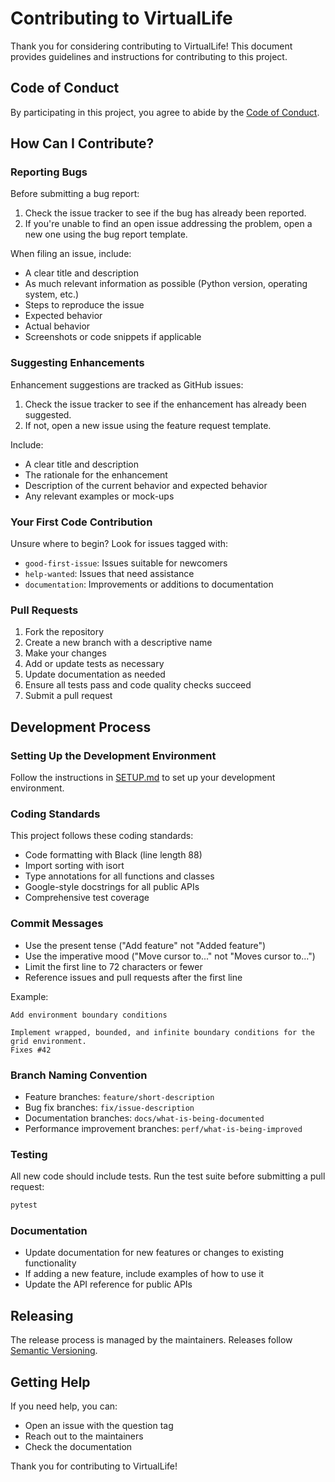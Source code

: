 # Contributing to VirtualLife

Thank you for considering contributing to VirtualLife! This document provides guidelines and instructions for contributing to this project.

## Code of Conduct

By participating in this project, you agree to abide by the [Code of Conduct](CODE_OF_CONDUCT.md).

## How Can I Contribute?

### Reporting Bugs

Before submitting a bug report:

1. Check the issue tracker to see if the bug has already been reported.
2. If you're unable to find an open issue addressing the problem, open a new one using the bug report template.

When filing an issue, include:

- A clear title and description
- As much relevant information as possible (Python version, operating system, etc.)
- Steps to reproduce the issue
- Expected behavior
- Actual behavior
- Screenshots or code snippets if applicable

### Suggesting Enhancements

Enhancement suggestions are tracked as GitHub issues:

1. Check the issue tracker to see if the enhancement has already been suggested.
2. If not, open a new issue using the feature request template.

Include:

- A clear title and description
- The rationale for the enhancement
- Description of the current behavior and expected behavior
- Any relevant examples or mock-ups

### Your First Code Contribution

Unsure where to begin? Look for issues tagged with:

- `good-first-issue`: Issues suitable for newcomers
- `help-wanted`: Issues that need assistance
- `documentation`: Improvements or additions to documentation

### Pull Requests

1. Fork the repository
2. Create a new branch with a descriptive name
3. Make your changes
4. Add or update tests as necessary
5. Update documentation as needed
6. Ensure all tests pass and code quality checks succeed
7. Submit a pull request

## Development Process

### Setting Up the Development Environment

Follow the instructions in [SETUP.md](SETUP.md) to set up your development environment.

### Coding Standards

This project follows these coding standards:

- Code formatting with Black (line length 88)
- Import sorting with isort
- Type annotations for all functions and classes
- Google-style docstrings for all public APIs
- Comprehensive test coverage

### Commit Messages

- Use the present tense ("Add feature" not "Added feature")
- Use the imperative mood ("Move cursor to..." not "Moves cursor to...")
- Limit the first line to 72 characters or fewer
- Reference issues and pull requests after the first line

Example:
```
Add environment boundary conditions

Implement wrapped, bounded, and infinite boundary conditions for the grid environment.
Fixes #42
```

### Branch Naming Convention

- Feature branches: `feature/short-description`
- Bug fix branches: `fix/issue-description`
- Documentation branches: `docs/what-is-being-documented`
- Performance improvement branches: `perf/what-is-being-improved`

### Testing

All new code should include tests. Run the test suite before submitting a pull request:

```bash
pytest
```

### Documentation

- Update documentation for new features or changes to existing functionality
- If adding a new feature, include examples of how to use it
- Update the API reference for public APIs

## Releasing

The release process is managed by the maintainers. Releases follow [Semantic Versioning](https://semver.org/).

## Getting Help

If you need help, you can:

- Open an issue with the question tag
- Reach out to the maintainers
- Check the documentation

Thank you for contributing to VirtualLife! 